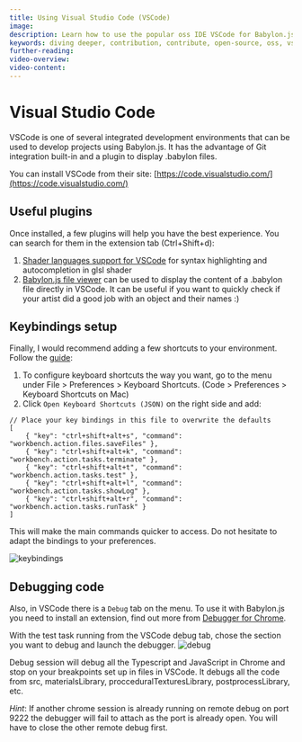 ```yaml
---
title: Using Visual Studio Code (VSCode)
image:
description: Learn how to use the popular oss IDE VSCode for Babylon.js development.
keywords: diving deeper, contribution, contribute, open-source, oss, vscode, ide, develop
further-reading:
video-overview:
video-content:
---
```


# Visual Studio Code

VSCode is one of several integrated development environments that can be used to develop projects using Babylon.js. It has the advantage of Git integration built-in and a plugin to display .babylon files.

You can install VSCode from their site: [https://code.visualstudio.com/](https://code.visualstudio.com/)

## Useful plugins

Once installed, a few plugins will help you have the best experience. You can search for them in the extension tab (Ctrl+Shift+d):

1. [Shader languages support for VSCode](https://marketplace.visualstudio.com/items?itemName=slevesque.shader) for syntax highlighting and autocompletion in glsl shader
2. [Babylon.js file viewer](https://marketplace.visualstudio.com/items?itemName=julianchen.babylon-js-viewer) can be used to display the content of a .babylon file directly in VSCode. It can be useful if you want to quickly check if your artist did a good job with an object and their names :)

## Keybindings setup

Finally, I would recommend adding a few shortcuts to your environment. Follow the [guide](https://code.visualstudio.com/docs/getstarted/keybindings#_custom-keybindings-for-refactorings):

1.  To configure keyboard shortcuts the way you want, go to the menu under File > Preferences > Keyboard Shortcuts. (Code > Preferences > Keyboard Shortcuts on Mac)
2.  Click `Open Keyboard Shortcuts (JSON)` on the right side and add:

```
// Place your key bindings in this file to overwrite the defaults
[
    { "key": "ctrl+shift+alt+s", "command": "workbench.action.files.saveFiles" },
    { "key": "ctrl+shift+alt+k", "command": "workbench.action.tasks.terminate" },
    { "key": "ctrl+shift+alt+t", "command": "workbench.action.tasks.test" },
    { "key": "ctrl+shift+alt+l", "command": "workbench.action.tasks.showLog" },
    { "key": "ctrl+shift+alt+r", "command": "workbench.action.tasks.runTask" }
]
```

This will make the main commands quicker to access. Do not hesitate to adapt the bindings to your preferences.

![keybindings](/img/how_to/howToStart/keybindings.png)

## Debugging code

Also, in VSCode there is a `Debug` tab on the menu. To use it with Babylon.js you need to install an extension, find out more from [Debugger for Chrome](https://code.visualstudio.com/blogs/2016/02/23/introducing-chrome-debugger-for-vs-code).

With the test task running from the VSCode debug tab, chose the section you want to debug and launch the debugger.
![debug](/img/how_to/howToStart/debug.png)

Debug session will debug all the Typescript and JavaScript in Chrome and stop on your breakpoints set up in files in VSCode. It debugs all the code from src, materialsLibrary, procceduralTexturesLibrary, postprocessLibrary, etc.

_Hint_: If another chrome session is already running on remote debug on port 9222 the debugger will fail to attach as the port is already open. You will have to close the other remote debug first.
